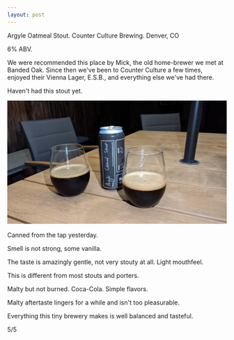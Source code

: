 ```yaml
---
layout: post
---
```

Argyle Oatmeal Stout.
Counter Culture Brewing.
Denver, CO

6% ABV.

We were recommended this place by Mick,
the old home-brewer we met at Banded Oak.
Since then we've been to Counter Culture a few times,
enjoyed their Vienna Lager, E.S.B.,
and everything else we've had there.

Haven't had this stout yet.

<img class="beer-photo" src="/beer/images/2021-08-03-counter-culture-argyle-oatmeal-stout.jpg"/>

Canned from the tap yesterday.

Smell is not strong,
some vanilla.

The taste is amazingly gentle, not very stouty at all.
Light mouthfeel.

This is different from most stouts and porters.

Malty but not burned. Coca-Cola.
Simple flavors.

Malty aftertaste lingers for a while and isn't too pleasurable.

Everything this tiny brewery makes is well balanced and tasteful.

5/5
